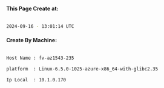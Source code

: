 
   
#### This Page Create at:

```bash

2024-09-16 - 13:01:14 UTC

```

#### Create By Machine:

```bash

Host Name : fv-az1543-235

platform  : Linux-6.5.0-1025-azure-x86_64-with-glibc2.35

Ip Local  : 10.1.0.170

```

